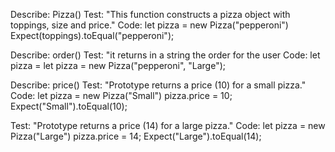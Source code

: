 Describe: Pizza()
Test: "This function constructs a pizza object with toppings, size and price."
Code: let pizza = new Pizza("pepperoni")
Expect(toppings).toEqual("pepperoni");

Describe: order()
Test: "it returns in a string the order for the user
Code: let pizza = let pizza = new Pizza("pepperoni", "Large");

Describe: price()
Test: "Prototype returns a price (10) for a small pizza."
Code: let pizza = new Pizza("Small")
      pizza.price = 10;
Expect("Small").toEqual(10);

Test: "Prototype returns a price (14) for a large pizza."
Code: let pizza = new Pizza("Large")
      pizza.price = 14;
Expect("Large").toEqual(14);